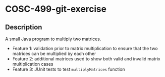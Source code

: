 # COSC-499-git-exercise
## Description
A small Java program to multiply two matrices.

- Feature 1: validation prior to matrix multiplication to ensure that the two matrices can be multiplied by each other 
- Feature 2: additional matrices used to show both valid and invalid matrix multiplication cases
- Feature 3: JUnit tests to test `multiplyMatrices` function
